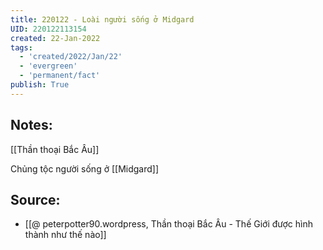 ```yaml
---
title: 220122 - Loài người sống ở Midgard
UID: 220122113154
created: 22-Jan-2022
tags:
  - 'created/2022/Jan/22'
  - 'evergreen'
  - 'permanent/fact'
publish: True
---
```

## Notes:
[[Thần thoại Bắc Âu]]

Chủng tộc người sống ở [[Midgard]]

## Source:
- [[@ peterpotter90.wordpress, Thần thoại Bắc Âu - Thế Giới được hình thành như thế nào]]


